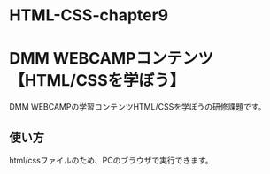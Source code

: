 # HTML-CSS-chapter9

# DMM WEBCAMPコンテンツ【HTML/CSSを学ぼう】
DMM WEBCAMPの学習コンテンツHTML/CSSを学ぼうの研修課題です。

## 使い方
html/cssファイルのため、PCのブラウザで実行できます。
